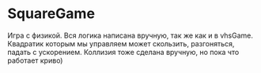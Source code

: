 # SquareGame
Игра с физикой. Вся логика написана вручную, так же как и в vhsGame. Квадратик которым мы управляем может скользить, разгоняться, падать с ускорением. Коллизия тоже сделана вручную, но пока что работает криво)
